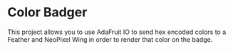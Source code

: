 # Color Badger

This project allows you to use AdaFruit IO to send hex encoded colors to a Feather and NeoPixel Wing
in order to render that color on the badge.

